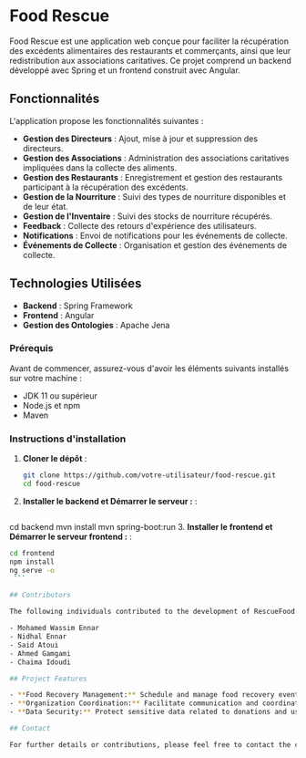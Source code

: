 # Food Rescue

Food Rescue est une application web conçue pour faciliter la récupération des excédents alimentaires des restaurants et commerçants, ainsi que leur redistribution aux associations caritatives. Ce projet comprend un backend développé avec Spring et un frontend construit avec Angular.

## Fonctionnalités

L'application propose les fonctionnalités suivantes :

- **Gestion des Directeurs** : Ajout, mise à jour et suppression des directeurs.
- **Gestion des Associations** : Administration des associations caritatives impliquées dans la collecte des aliments.
- **Gestion des Restaurants** : Enregistrement et gestion des restaurants participant à la récupération des excédents.
- **Gestion de la Nourriture** : Suivi des types de nourriture disponibles et de leur état.
- **Gestion de l'Inventaire** : Suivi des stocks de nourriture récupérés.
- **Feedback** : Collecte des retours d'expérience des utilisateurs.
- **Notifications** : Envoi de notifications pour les événements de collecte.
- **Événements de Collecte** : Organisation et gestion des événements de collecte.

## Technologies Utilisées

- **Backend** : Spring Framework
- **Frontend** : Angular
- **Gestion des Ontologies** : Apache Jena

### Prérequis

Avant de commencer, assurez-vous d'avoir les éléments suivants installés sur votre machine :

- JDK 11 ou supérieur
- Node.js et npm
- Maven

### Instructions d'installation

1. **Cloner le dépôt** :
   ```bash
   git clone https://github.com/votre-utilisateur/food-rescue.git
   cd food-rescue
2. **Installer le backend et Démarrer le serveur :** :
   ```bash
  cd backend
  mvn install
  mvn spring-boot:run
3. **Installer le frontend et Démarrer le serveur frontend :** :
   ```bash
  cd frontend
  npm install
  ng serve -o
    ```

## Contributors

The following individuals contributed to the development of RescueFood:

- Mohamed Wassim Ennar
- Nidhal Ennar
- Said Atoui
- Ahmed Gamgami
- Chaima Idoudi

## Project Features

- **Food Recovery Management:** Schedule and manage food recovery events.
- **Organization Coordination:** Facilitate communication and coordination between food providers and charities.
- **Data Security:** Protect sensitive data related to donations and user information.

## Contact

For further details or contributions, please feel free to contact the contributors






